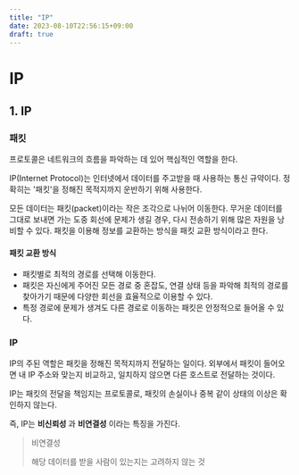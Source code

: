 ```yaml
---
title: "IP"
date: 2023-08-10T22:56:15+09:00
draft: true
---
```


# IP
## 1. IP
### 패킷
프로토콜은 네트워크의 흐름을 파악하는 데 있어 핵심적인 역할을 한다.

IP(Internet Protocol)는 인터넷에서 데이터를 주고받을 때 사용하는 통신 규약이다. 정확히는 '패킷'을 정해진 목적지까지 운반하기 위해 사용한다.

모든 데이터는 패킷(packet)이라는 작은 조각으로 나뉘어 이동한다. 무거운 데이터를 그대로 보내면 가는 도중 회선에 문제가 생길 경우, 다시 전송하기 위해 많은 자원을 낭비할 수 있다. 패킷을 이용해 
정보를 교환하는 방식을 패킷 교환 방식이라고 한다.

#### 패킷 교환 방식
- 패킷별로 최적의 경로를 선택해 이동한다.
- 패킷은 자신에게 주어진 모든 경로 중 혼잡도, 연결 상태 등을 파악해 최적의 경로를 찾아가기 때문에 다양한 회선을 효율적으로 이용할 수 있다.
- 특정 경로에 문제가 생겨도 다른 경로로 이동하는 패킷은 안정적으로 들어올 수 있다.

### IP
IP의 주된 역할은 패킷을 정해진 목적지까지 전달하는 일이다. 외부에서 패킷이 들어오면 내 IP 주소와 맞는지 비교하고, 일치하지 않으면 다른 호스트로 전달하는 것이다.

IP는 패킷의 전달을 책임지는 프로토콜로, 패킷의 손실이나 중복 같이 상태의 이상은 확인하지 않는다.

즉, IP는 **비신뢰성** 과 **비연결성** 이라는 특징을 가진다.
> 비연결성
> 
> 해당 데이터를 받을 사람이 있는지는 고려하지 않는 것